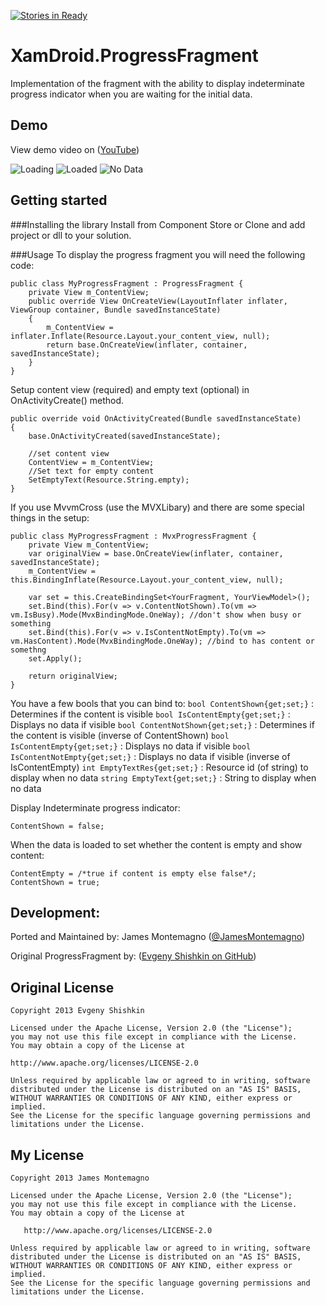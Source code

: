 [![Stories in Ready](https://badge.waffle.io/jamesmontemagno/XamDroid.ProgressFragment.png?label=ready)](https://waffle.io/jamesmontemagno/XamDroid.ProgressFragment)

XamDroid.ProgressFragment
================

Implementation of the fragment with the ability to display indeterminate progress indicator when you are waiting for the initial data.


## Demo
View demo video on ([YouTube](http://www.youtube.com/watch?v=BPsok0kNgIg))

![Loading](https://raw.github.com/jamesmontemagno/XamDroid.ProgressFragment/master/Screenshots/LoadingDevice.png)
![Loaded](https://raw.github.com/jamesmontemagno/XamDroid.ProgressFragment/master/Screenshots/LoadedDevice.png)
![No Data](https://raw.github.com/jamesmontemagno/XamDroid.ProgressFragment/master/Screenshots/NoDataDevice.png)

## Getting started

###Installing the library
Install from Component Store or Clone and add project or dll to your solution.

###Usage
To display the progress fragment you will need the following code:
```
public class MyProgressFragment : ProgressFragment {
    private View m_ContentView;
    public override View OnCreateView(LayoutInflater inflater, ViewGroup container, Bundle savedInstanceState)
    {
        m_ContentView = inflater.Inflate(Resource.Layout.your_content_view, null);
        return base.OnCreateView(inflater, container, savedInstanceState);
    }
}
```

Setup content view (required) and empty text (optional) in OnActivityCreate() method.
```
public override void OnActivityCreated(Bundle savedInstanceState)
{
    base.OnActivityCreated(savedInstanceState);

    //set content view
    ContentView = m_ContentView;
    //Set text for empty content
    SetEmptyText(Resource.String.empty);
}
```

If you use MvvmCross (use the MVXLibary) and there are some special things in the setup:
```
public class MyProgressFragment : MvxProgressFragment {
    private View m_ContentView;
    var originalView = base.OnCreateView(inflater, container, savedInstanceState);
    m_ContentView = this.BindingInflate(Resource.Layout.your_content_view, null);

    var set = this.CreateBindingSet<YourFragment, YourViewModel>();
    set.Bind(this).For(v => v.ContentNotShown).To(vm => vm.IsBusy).Mode(MvxBindingMode.OneWay); //don't show when busy or something
    set.Bind(this).For(v => v.IsContentNotEmpty).To(vm => vm.HasContent).Mode(MvxBindingMode.OneWay); //bind to has content or somethng
    set.Apply();

    return originalView;
}
```

You have a few bools that you can bind to:
```bool ContentShown{get;set;}``` : Determines if the content is visible
```bool IsContentEmpty{get;set;}``` : Displays no data if visible
```bool ContentNotShown{get;set;}``` : Determines if the content is visible (inverse of ContentShown)
```bool IsContentEmpty{get;set;}``` : Displays no data if visible
```bool IsContentNotEmpty{get;set;}``` : Displays no data if visible (inverse of IsContentEmpty)
```int EmptyTextRes{get;set;}``` : Resource id (of string) to display when no data
```string EmptyText{get;set;}``` : String to display when no data



Display Indeterminate progress indicator:
```
ContentShown = false;
```

When the data is loaded to set whether the content is empty and show content:
```
ContentEmpty = /*true if content is empty else false*/;
ContentShown = true;
```

## Development:

Ported and Maintained by:
James Montemagno ([@JamesMontemagno](http://www.twitter.com/jamesmontemagno))

Original ProgressFragment by:
([Evgeny Shishkin on GitHub](https://github.com/johnkil/Android-ProgressFragment))


## Original License

    Copyright 2013 Evgeny Shishkin

    Licensed under the Apache License, Version 2.0 (the "License");
    you may not use this file except in compliance with the License.
    You may obtain a copy of the License at

    http://www.apache.org/licenses/LICENSE-2.0

    Unless required by applicable law or agreed to in writing, software
    distributed under the License is distributed on an "AS IS" BASIS,
    WITHOUT WARRANTIES OR CONDITIONS OF ANY KIND, either express or implied.
    See the License for the specific language governing permissions and
    limitations under the License.


## My License

    Copyright 2013 James Montemagno

    Licensed under the Apache License, Version 2.0 (the "License");
    you may not use this file except in compliance with the License.
    You may obtain a copy of the License at

       http://www.apache.org/licenses/LICENSE-2.0

    Unless required by applicable law or agreed to in writing, software
    distributed under the License is distributed on an "AS IS" BASIS,
    WITHOUT WARRANTIES OR CONDITIONS OF ANY KIND, either express or implied.
    See the License for the specific language governing permissions and
    limitations under the License.
